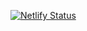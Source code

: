 [![Netlify Status](https://api.netlify.com/api/v1/badges/4ab02c41-5a16-4d0c-b339-70dde199f3d4/deploy-status)](https://app.netlify.com/sites/dainty-parfait-52e057/deploys)